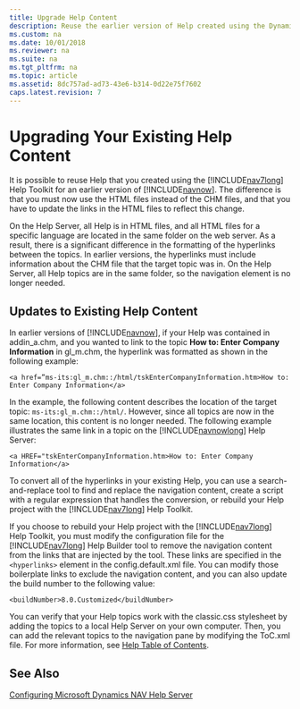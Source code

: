 ```yaml
---
title: Upgrade Help Content
description: Reuse the earlier version of Help created using the Dynamics NAV Help Toolkit which is supported by using the HTML files.
ms.custom: na
ms.date: 10/01/2018
ms.reviewer: na
ms.suite: na
ms.tgt_pltfrm: na
ms.topic: article
ms.assetid: 8dc757ad-ad73-43e6-b314-0d22e75f7602
caps.latest.revision: 7
---
```

# Upgrading Your Existing Help Content
It is possible to reuse Help that you created using the [!INCLUDE[nav7long](includes/nav7long_md.md)] Help Toolkit for an earlier version of [!INCLUDE[navnow](includes/navnow_md.md)]. The difference is that you must now use the HTML files instead of the CHM files, and that you have to update the links in the HTML files to reflect this change.  
  
 On the Help Server, all Help is in HTML files, and all HTML files for a specific language are located in the same folder on the web server. As a result, there is a significant difference in the formatting of the hyperlinks between the topics. In earlier versions, the hyperlinks must include information about the CHM file that the target topic was in. On the Help Server, all Help topics are in the same folder, so the navigation element is no longer needed.  
  
## Updates to Existing Help Content  
 In earlier versions of [!INCLUDE[navnow](includes/navnow_md.md)], if your Help was contained in addin\_a.chm, and you wanted to link to the topic **How to: Enter Company Information** in gl\_m.chm, the hyperlink was formatted as shown in the following example:  
  
```  
<a href=”ms-its:gl_m.chm::/html/tskEnterCompanyInformation.htm>How to: Enter Company Information</a>  
```  
  
 In the example, the following content describes the location of the target topic: `ms-its:gl_m.chm::/html/`. However, since all topics are now in the same location, this content is no longer needed. The following example illustrates the same link in a topic on the [!INCLUDE[navnowlong](includes/navnowlong_md.md)] Help Server:  
  
```  
<a HREF="tskEnterCompanyInformation.htm>How to: Enter Company Information</a>  
```  
  
 To convert all of the hyperlinks in your existing Help, you can use a search-and-replace tool to find and replace the navigation content, create a script with a regular expression that handles the conversion, or rebuild your Help project with the [!INCLUDE[nav7long](includes/nav7long_md.md)] Help Toolkit.  
  
 If you choose to rebuild your Help project with the [!INCLUDE[nav7long](includes/nav7long_md.md)] Help Toolkit, you must modify the configuration file for the [!INCLUDE[nav7long](includes/nav7long_md.md)] Help Builder tool to remove the navigation content from the links that are injected by the tool. These links are specified in the `<hyperlinks>` element in the config.default.xml file. You can modify those boilerplate links to exclude the navigation content, and you can also update the build number to the following value:  
  
```  
<buildNumber>8.0.Customized</buildNumber>  
```  
  
 You can verify that your Help topics work with the classic.css stylesheet by adding the topics to a local Help Server on your own computer. Then, you can add the relevant topics to the navigation pane by modifying the ToC.xml file. For more information, see [Help Table of Contents](Help-Table-of-Contents.md).  
  
## See Also  
 [Configuring Microsoft Dynamics NAV Help Server](Configuring-Microsoft-Dynamics-NAV-Help-Server.md)